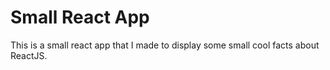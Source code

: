 # Small React App

This is a small react app that I made to display some small cool facts about
ReactJS. 
